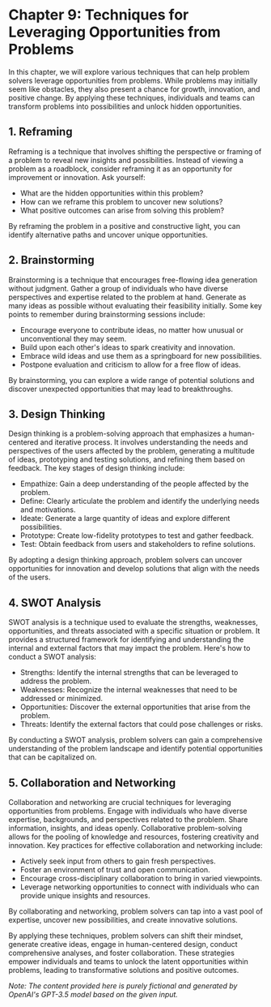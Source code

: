 Chapter 9: Techniques for Leveraging Opportunities from Problems
================================================================

In this chapter, we will explore various techniques that can help problem solvers leverage opportunities from problems. While problems may initially seem like obstacles, they also present a chance for growth, innovation, and positive change. By applying these techniques, individuals and teams can transform problems into possibilities and unlock hidden opportunities.

**1. Reframing**
----------------

Reframing is a technique that involves shifting the perspective or framing of a problem to reveal new insights and possibilities. Instead of viewing a problem as a roadblock, consider reframing it as an opportunity for improvement or innovation. Ask yourself:

* What are the hidden opportunities within this problem?
* How can we reframe this problem to uncover new solutions?
* What positive outcomes can arise from solving this problem?

By reframing the problem in a positive and constructive light, you can identify alternative paths and uncover unique opportunities.

**2. Brainstorming**
--------------------

Brainstorming is a technique that encourages free-flowing idea generation without judgment. Gather a group of individuals who have diverse perspectives and expertise related to the problem at hand. Generate as many ideas as possible without evaluating their feasibility initially. Some key points to remember during brainstorming sessions include:

* Encourage everyone to contribute ideas, no matter how unusual or unconventional they may seem.
* Build upon each other's ideas to spark creativity and innovation.
* Embrace wild ideas and use them as a springboard for new possibilities.
* Postpone evaluation and criticism to allow for a free flow of ideas.

By brainstorming, you can explore a wide range of potential solutions and discover unexpected opportunities that may lead to breakthroughs.

**3. Design Thinking**
----------------------

Design thinking is a problem-solving approach that emphasizes a human-centered and iterative process. It involves understanding the needs and perspectives of the users affected by the problem, generating a multitude of ideas, prototyping and testing solutions, and refining them based on feedback. The key stages of design thinking include:

* Empathize: Gain a deep understanding of the people affected by the problem.
* Define: Clearly articulate the problem and identify the underlying needs and motivations.
* Ideate: Generate a large quantity of ideas and explore different possibilities.
* Prototype: Create low-fidelity prototypes to test and gather feedback.
* Test: Obtain feedback from users and stakeholders to refine solutions.

By adopting a design thinking approach, problem solvers can uncover opportunities for innovation and develop solutions that align with the needs of the users.

**4. SWOT Analysis**
--------------------

SWOT analysis is a technique used to evaluate the strengths, weaknesses, opportunities, and threats associated with a specific situation or problem. It provides a structured framework for identifying and understanding the internal and external factors that may impact the problem. Here's how to conduct a SWOT analysis:

* Strengths: Identify the internal strengths that can be leveraged to address the problem.
* Weaknesses: Recognize the internal weaknesses that need to be addressed or minimized.
* Opportunities: Discover the external opportunities that arise from the problem.
* Threats: Identify the external factors that could pose challenges or risks.

By conducting a SWOT analysis, problem solvers can gain a comprehensive understanding of the problem landscape and identify potential opportunities that can be capitalized on.

**5. Collaboration and Networking**
-----------------------------------

Collaboration and networking are crucial techniques for leveraging opportunities from problems. Engage with individuals who have diverse expertise, backgrounds, and perspectives related to the problem. Share information, insights, and ideas openly. Collaborative problem-solving allows for the pooling of knowledge and resources, fostering creativity and innovation. Key practices for effective collaboration and networking include:

* Actively seek input from others to gain fresh perspectives.
* Foster an environment of trust and open communication.
* Encourage cross-disciplinary collaboration to bring in varied viewpoints.
* Leverage networking opportunities to connect with individuals who can provide unique insights and resources.

By collaborating and networking, problem solvers can tap into a vast pool of expertise, uncover new possibilities, and create innovative solutions.

By applying these techniques, problem solvers can shift their mindset, generate creative ideas, engage in human-centered design, conduct comprehensive analyses, and foster collaboration. These strategies empower individuals and teams to unlock the latent opportunities within problems, leading to transformative solutions and positive outcomes.

*Note: The content provided here is purely fictional and generated by OpenAI's GPT-3.5 model based on the given input.*
